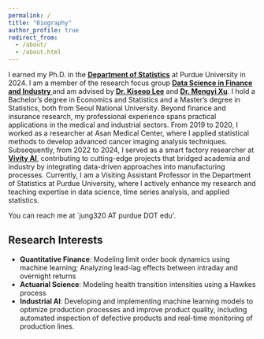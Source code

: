 ```yaml
---
permalink: /
title: "Biography"
author_profile: true
redirect_from: 
  - /about/
  - /about.html
--- 
```


I earned my Ph.D. in the <a href="https://www.stat.purdue.edu/" target="_blank"><b>Department of Statistics</b></a> at Purdue University in 2024. I am a member of the research focus group <a href="https://sites.google.com/view/purdue-dsfi/home" target="_blank"> <b>Data Science in Finance and Industry </b></a> and am advised by <a href="https://www.stat.purdue.edu/~kiseop/" target="_blank"><b>Dr. Kiseop Lee</b></a> and <a href="https://sites.google.com/view/mxu/home?_ga=2.50296166.1710331856.1676529185-1031281822.1663908437" target="_blank"><b> Dr. Mengyi Xu</b></a>. 
     I hold a Bachelor’s degree in Economics and Statistics and a Master’s degree in Statistics, both from Seoul National University. Beyond finance and insurance research, my professional experience spans practical applications in the medical and industrial sectors. From 2019 to 2020, I worked as a researcher at Asan Medical Center, where I applied statistical methods to develop advanced cancer imaging analysis techniques. Subsequently, from 2022 to 2024, I served as a smart factory researcher at <a href="https://vivity.ai/" target="_blank"><b>Vivity AI</b></a>, contributing to cutting-edge projects that bridged academia and industry by integrating data-driven approaches into manufacturing processes. Currently, I am a Visiting Assistant Professor in the Department of Statistics at Purdue University, where I actively enhance my research and teaching expertise in data science, time series analysis, and applied statistics.
      
You can reach me at `jung320 AT purdue DOT edu'.
      
Research Interests
------
* <b>Quantitative Finance</b>: Modeling limit order book dynamics using machine learning; Analyzing lead-lag effects between intraday and overnight returns  
* <b>Actuarial Science</b>: Modeling health transition intensities using a Hawkes process  
* <b>Industrial AI</b>: Developing and implementing machine learning models to optimize production processes and improve product quality, including automated inspection of defective products and real-time monitoring of production lines. 
 

